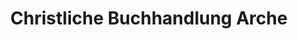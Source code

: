 ---
title: "Christliche Buchhandlung Arche"
url: /bregenz/christliche-buchhandlung-arche/
shop: Bücher
---